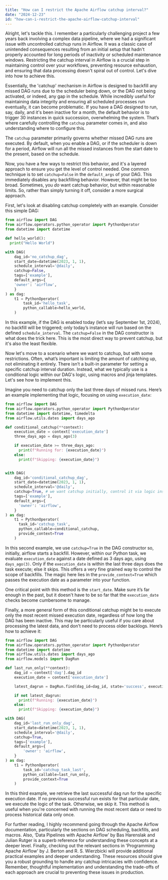 ```yaml
---
title: "How can I restrict the Apache Airflow catchup interval?"
date: "2024-12-23"
id: "how-can-i-restrict-the-apache-airflow-catchup-interval"
---
```


Alright, let's tackle this. I remember a particularly challenging project a few years back involving a complex data pipeline, where we had a significant issue with uncontrolled catchup runs in Airflow. It was a classic case of unintended consequences resulting from an initial setup that hadn't properly accounted for long periods of inactivity or scheduled maintenance windows. Restricting the catchup interval in Airflow is a crucial step in maintaining control over your workflows, preventing resource exhaustion, and ensuring that data processing doesn't spiral out of control. Let's dive into how to achieve this.

Essentially, the 'catchup' mechanism in Airflow is designed to backfill any missed DAG runs due to the scheduler being down, or the DAG not being activated, or indeed, any gap in the schedule. While incredibly useful for maintaining data integrity and ensuring all scheduled processes run eventually, it can become problematic. If you have a DAG designed to run, say, daily, and it's been inactive for a month, the default behavior is to trigger 30 instances in quick succession, overwhelming the system. That’s where carefully controlling the `catchup` parameter comes in, and also understanding where to configure this.

The `catchup` parameter primarily governs whether missed DAG runs are executed. By default, when you enable a DAG, or if the scheduler is down for a period, Airflow will run all the missed instances from the start date to the present, based on the schedule.

Now, you have a few ways to restrict this behavior, and it's a layered approach to ensure you get the level of control needed. One common technique is to set `catchup=False` in the `default_args` of your DAG. This immediately disables any backfilling behavior. However, that might be too broad. Sometimes, you *do* want catchup behavior, but within reasonable limits. So, rather than simply turning it off, consider a more surgical approach.

First, let's look at disabling catchup completely with an example. Consider this simple DAG:

```python
from airflow import DAG
from airflow.operators.python_operator import PythonOperator
from datetime import datetime

def hello_world():
  print("Hello World")

with DAG(
    dag_id='no_catchup_dag',
    start_date=datetime(2023, 1, 1),
    schedule_interval='@daily',
    catchup=False,
    tags=['example'],
    default_args={
    'owner': 'airflow',
    }
) as dag:
    t1 = PythonOperator(
        task_id='hello_task',
        python_callable=hello_world,
    )
```

In this example, if the DAG is enabled today (let’s say September 1st, 2024), no backfill will be triggered; only today’s instance will run based on the defined `schedule_interval`. The `catchup=False` in the DAG constructor is what does the trick here. This is the most direct way to prevent catchup, but it's also the least flexible.

Now let's move to a scenario where we want to catchup, but with some restrictions. Often, what’s important is limiting the amount of catching up, not eliminating it entirely. There isn’t a built-in parameter for setting a specific catchup interval duration. Instead, what we typically use is a conditional logic within our DAG's logic, using macros and jinja templates. Let's see how to implement this.

Imagine you need to catchup only the last three days of missed runs. Here’s an example implementing that logic, focusing on using `execution_date`:

```python
from airflow import DAG
from airflow.operators.python_operator import PythonOperator
from datetime import datetime, timedelta
from airflow.utils.dates import days_ago

def conditional_catchup(**context):
    execution_date = context['execution_date']
    three_days_ago = days_ago(3)

    if execution_date >= three_days_ago:
      print(f"Running for: {execution_date}")
    else:
      print(f"Skipping: {execution_date}")


with DAG(
    dag_id='conditional_catchup_dag',
    start_date=datetime(2023, 1, 1),
    schedule_interval='@daily',
    catchup=True, # we want catchup initially, control it via logic instead
    tags=['example'],
    default_args={
      'owner': 'airflow',
    }
) as dag:
    t1 = PythonOperator(
      task_id='catchup_task',
      python_callable=conditional_catchup,
      provide_context=True
    )
```

In this second example, we use `catchup=True` in the DAG constructor so, initially, airflow starts a backfill. However, within our Python task, we evaluate `execution_date` against a date defined as 3 days ago, using `days_ago(3)`. Only if the `execution_date` is within the last three days does the task execute; else it skips. This offers a very fine grained way to control the scope of backfills. The magic here lies in the `provide_context=True` which passes the execution date as a parameter into your function.

One critical point with this method is the `start_date`. Make sure it’s far enough in the past, but it doesn't have to be so far that the `execution_date` checks become cumbersome to manage.

Finally, a more general form of this conditional catchup might be to execute only the most recent missed execution date, regardless of how long the DAG has been inactive. This may be particularly useful if you care about processing the latest data, and don't need to process older backlogs. Here’s how to achieve it:

```python
from airflow import DAG
from airflow.operators.python_operator import PythonOperator
from datetime import datetime
from airflow.utils.dates import days_ago
from airflow.models import DagRun

def last_run_only(**context):
    dag_id = context['dag'].dag_id
    execution_date = context['execution_date']

    latest_dagrun = DagRun.find(dag_id=dag_id, state='success', execution_date=execution_date)

    if not latest_dagrun:
      print(f"Running: {execution_date}")
    else:
      print(f"Skipping: {execution_date}")

with DAG(
    dag_id='last_run_only_dag',
    start_date=datetime(2023, 1, 1),
    schedule_interval='@daily',
    catchup=True,
    tags=['example'],
    default_args={
        'owner': 'airflow',
    }
) as dag:
    t1 = PythonOperator(
        task_id='catchup_task_last',
        python_callable=last_run_only,
        provide_context=True
    )
```

In this third example, we retrieve the last successful dag run for the specific execution date. If no previous successful run exists for that particular date, we execute the logic of the task. Otherwise, we skip it. This method is useful when you're concerned with running the most recent data or need to process historical data only once.

For further reading, I highly recommend going through the Apache Airflow documentation, particularly the sections on DAG scheduling, backfills, and macros. Also, ‘Data Pipelines with Apache Airflow’ by Bas Harenslak and Julian Rutger is a superb reference for understanding these concepts at a deeper level. Finally, checking out the relevant sections in 'Programming Apache Airflow' by J. Berton and R. S. Wierzbicki will provide additional practical examples and deeper understanding. These resources should give you a robust grounding to handle any catchup intricacies with confidence. Remember, thoughtful implementation and understanding the trade-offs of each approach are crucial to preventing these issues in production.
